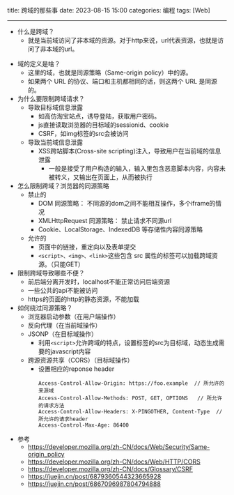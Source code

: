 title: 跨域的那些事
date: 2023-08-15 15:00
categories: 编程
tags: [Web]

----

- 什么是跨域？
	- 就是当前域访问了非本域的资源。对于http来说，url代表资源，也就是访问了非本域的url。
<!--more-->
- 域的定义是啥？
	- 这里的域，也就是同源策略（Same-origin policy）中的源。
	- 如果两个 URL 的协议、端口和主机都相同的话，则这两个 URL 是同源的。
- 为什么要限制跨域请求？
	- 导致目标域信息泄露
		- 如高仿淘宝站点，诱导登陆，获取用户密码。
		- js直接读取浏览器的目标域的sessionid、cookie
		- CSRF，如img标签的src会被访问
	- 导致当前域信息泄露
		- XSS跨站脚本(Cross-site scripting)注入，导致用户在当前域的信息泄露
			- 一般是接受了用户构造的输入，输入里包含恶意脚本内容，内容未被转义，又输出在页面上，从而被执行
- 怎么限制跨域？浏览器的同源策略
	- 禁止的
		- DOM 同源策略： 不同源的dom之间不能相互操作，多个iframe的情况
		- XMLHttpRequest 同源策略： 禁止请求不同源url
		- Cookie、LocalStorage、IndexedDB 等存储性内容同源策略
	- 允许的
		- 页面中的链接，重定向以及表单提交
		- `<script>、<img>、<link>`这些包含 src 属性的标签可以加载跨域资源。（只能GET）
- 限制跨域导致哪些不便？
	- 前后端分离开发时，localhost不能正常访问后端资源
	- 一些公共的api不能被访问
	- https的页面的http的静态资源，不能加载
- 如何绕过同源策略？
	- 浏览器启动参数（在用户端操作）
	- 反向代理（在当前域操作）
	- JSONP（在目标域操作）
		- 利用`<script>`允许跨域的特点，设置标签的src为目标域，动态生成需要的javascript内容
	- 跨源资源共享（CORS）（目标域操作）
		- 设置相应的reponse header
		  ```
		  Access-Control-Allow-Origin: https://foo.example  // 所允许的来源域
		  Access-Control-Allow-Methods: POST, GET, OPTIONS   // 所允许的请求方法
		  Access-Control-Allow-Headers: X-PINGOTHER, Content-Type  // 所允许的请求header
		  Access-Control-Max-Age: 86400
		  ```
- 参考
	- https://developer.mozilla.org/zh-CN/docs/Web/Security/Same-origin_policy
	- https://developer.mozilla.org/zh-CN/docs/Web/HTTP/CORS
	- https://developer.mozilla.org/zh-CN/docs/Glossary/CSRF
	- https://juejin.cn/post/6879360544323665928
	- https://juejin.cn/post/6867096987804794888